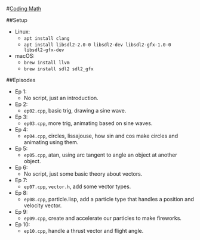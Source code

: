 #[Coding Math](https://www.youtube.com/playlist?list=PL7wAPgl1JVvUEb0dIygHzO4698tmcwLk9)

##Setup
* Linux:
    * `apt install clang`
    * `apt install libsdl2-2.0-0 libsdl2-dev libsdl2-gfx-1.0-0 libsdl2-gfx-dev`
* macOS:
    * `brew install llvm`
    * `brew install sdl2 sdl2_gfx`

##Episodes
* Ep 1:
    * No script, just an introduction.
* Ep 2:
    * `ep02.cpp`, basic trig, drawing a sine wave.
* Ep 3:
    * `ep03.cpp`, more trig, animating based on sine waves.
* Ep 4:
    * `ep04.cpp`, circles, lissajouse, how sin and cos make circles and animating using them.
* Ep 5:
    * `ep05.cpp`, atan, using arc tangent to angle an object at another object.
* Ep 6:
    * No script, just some basic theory about vectors.
* Ep 7:
    * `ep07.cpp`, `vector.h`, add some vector types.
* Ep 8:
    * `ep08.cpp`, particle.lisp, add a particle type that handles a position and velocity vector.
* Ep 9:
    * `ep09.cpp`, create and accelerate our particles to make fireworks.
* Ep 10:
    * `ep10.cpp`, handle a thrust vector and flight angle.
